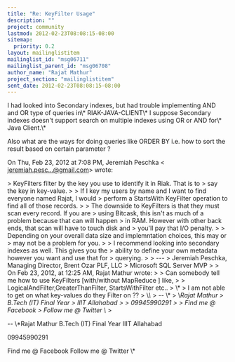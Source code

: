 ```yaml
---
title: "Re: KeyFilter Usage"
description: ""
project: community
lastmod: 2012-02-23T08:08:15-08:00
sitemap:
  priority: 0.2
layout: mailinglistitem
mailinglist_id: "msg06711"
mailinglist_parent_id: "msg06708"
author_name: "Rajat Mathur"
project_section: "mailinglistitem"
sent_date: 2012-02-23T08:08:15-08:00
---
```



I had looked into Secondary indexes, but had trouble implementing AND and
OR type of queries in\\* RIAK-JAVA-CLIENT\\*
I suppose Secondary indexes doesn't support search on multiple indexes
using OR or AND for\\* Java Client.\\*

Also what are the ways for doing queries like ORDER BY i.e. how to sort the
result based on certain parameter ?

On Thu, Feb 23, 2012 at 7:08 PM, Jeremiah Peschka &lt;
jeremiah.pesc...@gmail.com&gt; wrote:

&gt; KeyFilters filter by the key you use to identify it in Riak. That is to
&gt; say the key in key-value.
&gt;
&gt; If I key my users by name and I want to find everyone named Rajat, I would
&gt; perform a StartsWith KeyFilter operation to find all of those records.
&gt;
&gt; The downside to KeyFilters is that they must scan every record. If you are
&gt; using Bitcask, this isn't as much of a problem because that can will happen
&gt; in RAM. However with other back ends, that scan will have to touch disk and
&gt; you'll pay that I/O penalty.
&gt;
&gt; Depending on your overall data size and implemntation choices, this may or
&gt; may not be a problem for you.
&gt;
&gt; I recommend looking into secondary indexes as well. This gives you the
&gt; ability to define your own metadata however you want and use that for
&gt; querying.
&gt;
&gt; ---
&gt; Jeremiah Peschka, Managing Director, Brent Ozar PLF, LLC
&gt; Microsoft SQL Server MVP
&gt;
&gt; On Feb 23, 2012, at 12:25 AM, Rajat Mathur  wrote:
&gt;
&gt; Can somebody tell me how to use KeyFilters [with/without MapReduce ] like,
&gt;
&gt; LogicalAndFilter,GreaterThanFilter, StartsWithFilter etc..
&gt; \\*
&gt; I am not able to get on what key-values do they Filter on ??
&gt; \\*\\*
&gt; -- \\*
&gt; \\*Rajat Mathur
&gt; B.Tech (IT) Final Year
&gt; IIIT Allahabad
&gt;
&gt; 09945990291
&gt;
&gt; Find me @ Facebook 
&gt; Follow me @ Twitter \\*
&gt;

-- 
\\*Rajat Mathur
B.Tech (IT) Final Year
IIIT Allahabad

09945990291

Find me @ Facebook 
Follow me @ Twitter \\*
